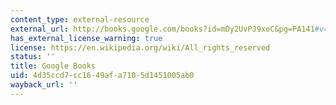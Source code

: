 ```yaml
---
content_type: external-resource
external_url: http://books.google.com/books?id=mDy2UvPJ9xoC&pg=PA141#v=onepage
has_external_license_warning: true
license: https://en.wikipedia.org/wiki/All_rights_reserved
status: ''
title: Google Books
uid: 4d35ccd7-cc16-49af-a710-5d1451005ab0
wayback_url: ''
---
```

